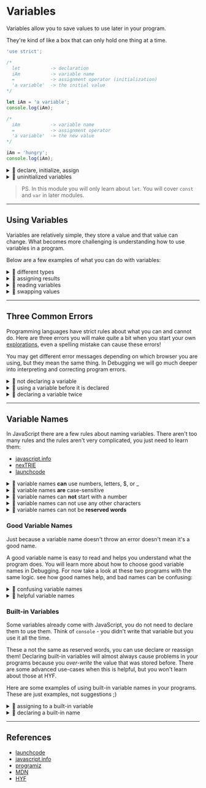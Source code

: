 # Variables

Variables allow you to save values to use later in your program.

They're kind of like a box that can only hold one thing at a time.

```js
'use strict';

/*
  let           -> declaration
  iAm           -> variable name
  =             -> assignment operator (initialization)
  'a variable'  -> the initial value
*/

let iAm = 'a variable';
console.log(iAm);

/*
  iAm           -> variable name
  =             -> assignment operator
  'a variable'  -> the new value
*/

iAm = 'hungry';
console.log(iAm);
```

<details>
<summary>🥚 declare, initialize, assign</summary>

```js
'use strict';
console.log('-- declare, initialize, assign --');

// declare a value and initialize it's value
let favoriteTree = 'palm';
console.log(favoriteTree); // 'palm'

// assigning a different value
favoriteTree = 'oak';
console.log(favoriteTree); // 'oak'

// declare variable with an initial value
let bread = 'fresh';
console.log(bread); // 'fresh'

// re-assign the variable
bread = 'stale';
console.log(bread); // 'stale'
```

</details>
<details>
<summary>🥚 uninitialized variables</summary>

```js
'use strict';
console.log('-- uninitialized variables --');

// declaring a variable without an initial value
//  it will be initialized to undefined by default
let uninitialized;
console.log(uninitialized); // undefined

// you can assign values to uninitialized variables
uninitialized = 'something';
console.log(uninitialized); // 'something'

// initializing a variable to undefined does the same thing
let initialized = undefined;
console.log(initialized); // undefined
```

</details>

> PS. In this module you will only learn about `let`. You will cover `const` and
> `var` in later modules.

---

## Using Variables

Variables are relatively simple, they store a value and that value can change.
What becomes more challenging is understanding how to use variables in a
program.

Below are a few examples of what you can do with variables:

<details>
<summary>🥚 different types</summary>

```js
'use strict';
console.log('-- variables: different types --');
// variables can store any type
//  and you can change the types all you want

// declare and assign a boolean value
let variable = true;
console.log(typeof variable); // 'boolean'

// assign a string to the variable
variable = 'computers';
console.log(typeof variable); // 'string'

// assign undefined to the variable
variable = undefined;
console.log(typeof variable); // 'undefined'

// and another boolean
variable = false;
console.log(typeof variable); // 'boolean'
```

</details>
<details>
<summary>🥚 assigning results</summary>

```js
'use strict';
console.log('-- assigning results --');
// you can assign the result of an operation to a variable

// boolean logic
let falseOrTrue = false || true;
console.log(falseOrTrue); // true

// string concatenation
let favoriteTree = 'p' + 'a' + 'l' + 'm';
console.log(favoriteTree); // 'palm'

// replacing things in a string
let noJoy = 'enjoy life'.replaceAll('joy', '');
console.log(noJoy); // 'en life'

// searching a string with .includes
let hasAnApple = 'bananaapplemango'.includes('apple');
console.log(hasAnApple); // true
```

</details>
<details>
<summary>🥚 reading variables</summary>

```js
'use strict';
console.log('-- reading variables --');

// you can read the values stored in a variable
//  and use them anywhere you can use the value it stores

// operate on a string stored in a variable
let car = 'vrooom';
let loudCar = car.toUpperCase();
let excitedCar = loudCar.replaceAll('O', '!');
console.log(excitedCar); // 'VR!!!M'

// use a string stored in a variable as an argument
let oldLetter = 'f';
let newLetter = 'd';
let happyAnimal = 'fog'.replaceAll(oldLetter, newLetter);
console.log(happyAnimal); // 'dog'

// all together
let characterName = '  harry potter   ';
let trimmedName = characterName.trim(); // 'harry potter'

let bookTitle = 'Harry Potter and the Magical Thing';
let titleLowerCase = bookTitle.toLowerCase(); // 'harry potter and the magical thing'

let includesName = titleLowerCase.includes(trimmedName);
console.log(includesName); // true
```

</details>
<details>
<summary>🥚 swapping values</summary>

```js
'use strict';
console.log('-- swapping values --');

/*
  swapping values between two variables is a good little exericse
  it's not something you'll see much in programs
  but it's a great way to understand how variables work
*/

// declare two variables with values that need to be swapped
let a = 2;
let b = 1;
// declare a variable to store values temporarily
let temp;
console.log(a, b, temp); // 1, 2, undefined

// assign the value stored in 'a' to 'temp'
temp = a;
console.log(a, b, temp); // 2, 1, 2

// assign the value stored in 'b' to 'a'
a = b;
console.log(a, b, temp); // 1, 1, 2

// assign the value stored in 'temp' to 'b'
b = temp;
console.log(a, b, temp); // 1, 2, 2
```

</details>

---

## Three Common Errors

Programming languages have strict rules about what you can and cannot do. Here
are three errors you will make quite a bit when you start your own
[explorations](../explorations), even a spelling mistake can cause these errors!

You may get different error messages depending on which browser you are using,
but they mean the same thing. In Debugging we will go much deeper into
interpreting and correcting program errors.

<details>
<summary>🥚 not declaring a variable</summary>
<br>

Using a variable that has not been declared will throw an error (when you're in
strict mode, but that's a story for another day. All the exercises in this repo
are run in strict mode).

```js
'use strict';
console.log('-- not declaring 1 --');

// let animal; // uncomment this line to fix the error
animal = 'horse'; // ReferenceError
```

```js
'use strict';
console.log('-- not declaring 2 --');

// a common mistake is spelling your variables incorrectly
let spellingMistake = 'oops!';
console.log(spelingMistake); // ReferenceError
```

</details>
<details>
<summary>🥚 using a variable before it is declared</summary>

```js
'use strict';
console.log('-- using before declaration --');

// read the variable - will throw an error!
console.log(favoriteColor); // ReferenceError

// declare and initialize the variable
let favoriteColor = 'red';

// read the variable
console.log(favoriteColor);
```

</details>
<details>
<summary>🥚 declaring a variable twice</summary>
<br>

Declaring a variable tells JavaScript to prepare a place in memory with that
name. Trying to create two spaces in memory with the same name will cause an
error.

- Chrome & Chromium-based browsers:
  `SyntaxError: Identifier '_' has already been declared`
- Firefox: `SyntaxError: redeclaration of let _`

```js
'use strict';
// ! this log never happens !
//  syntax errors happen before the program runs
//  so no single line of code will happen
//  you will learn more about program life cycle in Debugging
console.log('-- declaring twice --');

let vegetable = 'carrot';
let vegetable = 'potato'; // SyntaxError
// vegetable = 'potato'; // no error
```

</details>

---

## Variable Names

In JavaScript there are a few rules about naming variables. There aren't too
many rules and the rules aren't very complicated, you just need to learn them:

- [javascript.info](https://javascript.info/variables#variable-naming)
- [nexTRIE](https://www.youtube.com/watch?v=O5WlRR-lEDE)
- [launchcode](ntro-to-professional-web-dev/chapters/data-and-variables/more-on-variables.html#naming-variables)

<details>
<summary>🥚 variable names <strong>can</strong> use numbers, letters, $, or _</summary>

```js
'use strict';
console.log('-- valid variable names --');
// all of these variable names are ok

let $ = 1;
let _ = 2;
let a = 3;
let A = 4;
let b1_$ = 5;
let HackYourFuture2021_$ = 6;
let b_e_l_g_i_u_m = 7;
// ...
```

</details>
<details>
<summary>🥚 variable names <strong>are</strong> case-sensitive</summary>

```js
'use strict';
console.log('-- variable names are case-sensitive --');

// notice, there is no error.
//  JS does not consider this as declaring the same variable twice
let javascript = 'a programming language';
let JavaScript = 'upper case!';

console.log(javascript); // 'a programming language'
console.log(JavaScript); // 'upper case!'
```

</details>
<details>
<summary>🥚 variable names can <strong>not</strong> start with a number</summary>

```js
'use strict';
console.log('-- variable names cannot start with a number --')

let a1 = 'this works';

let 1a = 'will throw an error';
```

</details>
<details>
<summary>🥚 variable names can not use any other characters</summary>

```js
'use strict';
let a*a = 'will throw an error';
```

```js
'use strict';
let a-b-c = 'will throw an error';
```

```js
'use strict';
let @hyf = 'will throw an error';
```

```js
'use strict';
// spaces count as other characters
let hack your future = 'will throw an error';
```

</details>
<details>
<summary>🥚 variable names can not be <strong>reserved words</strong></summary>
<br>

In JavaScript there are some words that you cannot use as variable names. These
are called _Reserved Words_. Some of them are words which carry special meaning
in JS like `let` or `null`. Other reserved words don't have any special meaning
yet, but may in the future.

```js
'use strict';
let var = 'will throw an error';
```

```js
'use strict';
let null = 'will throw an error';
```

```js
'use strict';
let function = 'will throw an error';
```

```js
'use strict';
let public = 'will throw an error';
```

all the reserved works, in a list:

- [MDN](https://developer.mozilla.org/en-US/docs/Web/JavaScript/Reference/Lexical_grammar#keywords)
- [w3schools](https://www.w3schools.com/js/js_reserved.asp)

</details>

### Good Variable Names

Just because a variable name doesn't throw an error doesn't mean it's a good
name.

A good variable name is easy to read and helps you understand what the program
does. You will learn more about how to choose good variable names in Debugging.
For now take a look at these two programs with the same logic. see how good
names help, and bad names can be confusing:

<details>
<summary>🐣 confusing variable names</summary>

```js
'use strict';
let thisThing = 'hello';
let thatThing = '';

for (let oneThing of thisThing) {
  thatThing = oneThing + thatThing;
}

console.log(thatThing); // 'olleh'
```

</details>

<details>
<summary>🐣 helpful variable names</summary>

```js
'use strict';
let forwards = 'hello';
let backwards = '';

for (let nextLetter of forwards) {
  backwards = nextLetter + backwards;
}

console.log(backwards); // 'olleh'
```

</details>

### Built-in Variables

Some variables already come with JavaScript, you do not need to declare them to
use them. Think of `console` - you didn't write that variable but you use it all
the time.

These a not the same as reserved words, you can use declare or reassign them!
Declaring built-in variables will almost always cause problems in your programs
because you _over-write_ the value that was stored before. There are some
advanced use-cases when this is helpful, but you won't learn about those at HYF.

Here are some examples of using built-in variable names in your programs. These
are just examples, not suggestions ;)

<details>
<summary>🐥 assigning to a built-in variable</summary>

```js
'use strict';
// this log will work because console has not been reassigned
console.log('-- assigning to console --');

console = 'hello';

// see? it's a string!
alert(console);

// this log will not work, console now stores a string
console.log('will throw an error');
```

</details>
<details>
<summary>🐥 declaring a built-in name</summary>

```js
'use strict';
console.log('-- declaring a variable named alert 1 --');

// this will not work!
//  JS treats this like using a variable before it's declaration
alert('huh?'); // ReferenceError - use before declare

let alert = 'hello';

console.log(alert);
```

```js
'use strict';
console.log('-- declaring a variable named alert 2 --');

let alert = 'hello';

console.log(alert);

alert('will throw an error'); // TypeError - not a function
```

</details>

---

## References

- [launchcode](https://education.launchcode.org/intro-to-professional-web-dev/chapters/data-and-variables/variables.html)
- [javascript.info](https://javascript.info/variables)
- [programiz](https://www.programiz.com/javascript/variables-constants)
- [MDN](https://developer.mozilla.org/en-US/docs/Web/JavaScript/Reference/Statements/let)
- [HYF](https://hackyourfuture.github.io/study/#/javascript/variables)

